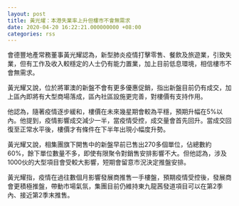 ```yaml
---
layout: post
title: 黃光燿：本港失業率上升但樓市不會無需求
date: 2020-04-20 16:22:21.000000000 +08:00
categories: rss
---
```


會德豐地產常務董事黃光耀認為，新型肺炎疫情打擊零售、餐飲及旅遊業，引致失業，但有工作及收入較穩定的人士仍有能力置業，加上目前低息環境，相信樓市不會無需求。

黃光耀又說，位於將軍澳的新盤不會有更多優惠促銷，指出新盤目前仍有成交，加上區內即將有大型商場落成，區內社區設施更完善，對樓價有支持作用。

他認為，隨著疫情逐步緩和，樓價在未來幾星期會較為平穩，預期升幅在5%以內。他提到，疫情影響成交減少一半，當疫情受控，成交量會首先回升。當成交回復至正常水平後，樓價才有條件在下半年出現小幅度升勢。

黃光耀又說，相集團旗下開售中的新盤早前已售出270多個單位，佔總數約60%，餘下單位數量不多，即使有限聚令對銷售安排影響不大。但他認為，涉及1000伙的大型項目會受較大影響，短期會留意市況決定推盤安排。

黃光耀指，疫情在過往數個月影響發展商推售一手樓盤，預期疫情受控後，發展商會更積極推盤，帶動市場氣氛，集團目前仍維持東九龍茜發道項目可以在第2季內、接近第2季末推售。
